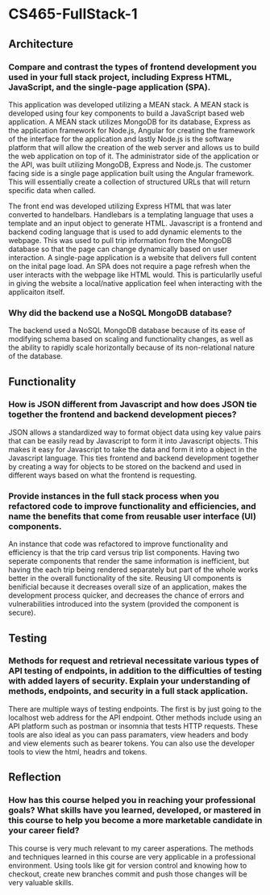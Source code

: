 # CS465-FullStack-1
## Architecture
### Compare and contrast the types of frontend development you used in your full stack project, including Express HTML, JavaScript, and the single-page application (SPA).
<p>This application was developed utilizing a MEAN stack. A MEAN stack is developed using four key components to build a JavaScript based web application. A MEAN stack utilizes MongoDB 
for its database, Express as the application framework for Node.js, Angular for creating the framework of the interface for the application and lastly Node.js is the software platform 
that will allow the creation of the web server and allows us to build the web application on top of it. The administrator side of the application or the API, was built utilizing MongoDB, 
Express and Node.js. The customer facing side is a single page application built using the Angular framework. This will essentially create a collection of structured URLs that will return 
specific data when called.

The front end was developed utilizing Express HTML that was later converted to handelbars. Handlebars is a templating language that uses a template and an input object to generate HTML.
Javascript is a frontend and backend coding language that is used to add dynamic elements to the webpage. This was used to pull trip information from the MongoDB database so that the page
can change dynamically based on user interaction. A single-page application is a website that delivers full content on the inital page load. An SPA does not require a page refresh when the user
interacts with the webpage like HTML would. This is particularlly useful in giving the website a local/native application feel when interacting with the applicaiton itself. </p>

### Why did the backend use a NoSQL MongoDB database?
<p>The backend used a NoSQL MongoDB database because of its ease of modifying schema based on scaling and functionality changes, as well as
the ability to rapidly scale horizontally because of its non-relational nature of the database.</p>

## Functionality
### How is JSON different from Javascript and how does JSON tie together the frontend and backend development pieces?
<p>JSON allows a standardized way to format object data using key value pairs that can be easily read by Javascript to form it into Javascript objects. This makes it easy for Javascript to take the 
data and form it into a object in the Javascript language. This ties frontend and backend development together by creating a way for objects to be stored on the backend and used in different ways
based on what the frontend is requesting.</p>

### Provide instances in the full stack process when you refactored code to improve functionality and efficiencies, and name the benefits that come from reusable user interface (UI) components.
<p>An instance that code was refactored to improve functionality and efficiency is that the trip card versus trip list components. Having two seperate components that render the same information
is inefficient, but having the each trip being rendered separately but part of the whole works better in the overall functionality of the site. Reusing UI components is benificial because it
decreases overall size of an application, makes the development process quicker, and decreases the chance of errors and vulnerabilities introduced into the system (provided the component is
secure).</p>

## Testing
### Methods for request and retrieval necessitate various types of API testing of endpoints, in addition to the difficulties of testing with added layers of security. Explain your understanding of methods, endpoints, and security in a full stack application.
<p>There are multiple ways of testing endpoints. The first is by just going to the localhost web address for the API endpoint. Other methods include using an API platform such as postman or insomnia that tests HTTP requests. These tools are also ideal as you can pass paramaters, view headers and body and view elements such as bearer tokens. You can also use the developer tools to view the html, headrs and tokens.</p>

## Reflection
### How has this course helped you in reaching your professional goals? What skills have you learned, developed, or mastered in this course to help you become a more marketable candidate in your career field?
<p>This course is very much relevant to my career asperations. The methods and techniques learned in this course are very applicable in a professional environment. Using tools like git for version control and knowing how to checkout, create new branches commit and push those changes will be very valuable skills.</p>
